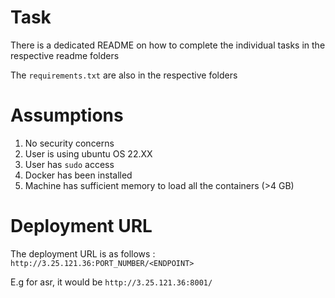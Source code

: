 # Task 

There is a dedicated README on how to complete the individual tasks in the respective readme folders

The `requirements.txt` are also in the respective folders

# Assumptions 
1. No security concerns
2. User is using ubuntu OS 22.XX
3. User has `sudo` access
4. Docker has been installed
5. Machine has sufficient memory to load all the containers (>4 GB)

# Deployment URL 
The deployment URL is as follows : `http://3.25.121.36:PORT_NUMBER/<ENDPOINT>`

E.g for asr, it would be `http://3.25.121.36:8001/`
